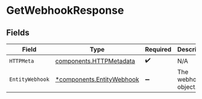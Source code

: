 # GetWebhookResponse


## Fields

| Field                                                                 | Type                                                                  | Required                                                              | Description                                                           |
| --------------------------------------------------------------------- | --------------------------------------------------------------------- | --------------------------------------------------------------------- | --------------------------------------------------------------------- |
| `HTTPMeta`                                                            | [components.HTTPMetadata](../../models/components/httpmetadata.md)    | :heavy_check_mark:                                                    | N/A                                                                   |
| `EntityWebhook`                                                       | [*components.EntityWebhook](../../models/components/entitywebhook.md) | :heavy_minus_sign:                                                    | The webhook object.                                                   |